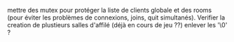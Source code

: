 mettre des mutex pour protéger la liste de clients globale et des rooms (pour éviter les problèmes de connexions, joins, quit simultanés).
Verifier la creation de plustieurs salles d'affilé (déjà en cours de jeu ??)
enlever les '\0' ?